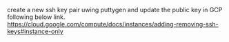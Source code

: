 create a new ssh key pair uwing puttygen and update the public key in GCP following below link.
https://cloud.google.com/compute/docs/instances/adding-removing-ssh-keys#instance-only
